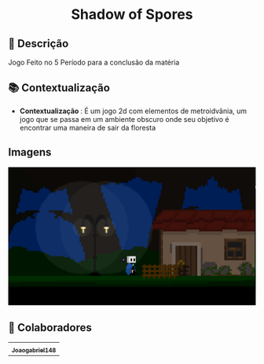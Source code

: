 <h1 align="center">Shadow of Spores</h1>

## :memo: Descrição
Jogo Feito no 5 Período para a conclusão da matéria

## :books: Contextualização
* <b>Contextualização </b>: É um jogo 2d com elementos de metroidvânia, um jogo que se passa em um ambiente obscuro onde seu objetivo é encontrar uma maneira de sair da floresta

## Imagens

<img src="Img/Captura de tela 2024-05-13 195205.png"/>

## :handshake: Colaboradores
<table>
  <tr>
    <td align="center">
      <a href="https://github.com/Joaogabriel148">
        <sub>
          <b>Joaogabriel148</b>
        </sub>
      </a>
    </td>
  </tr>
</table>

